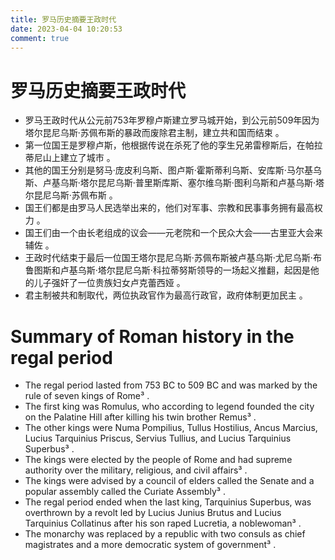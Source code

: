 ```yaml
---
title: 罗马历史摘要王政时代
date: 2023-04-04 10:20:53
comment: true
--- 
```

# 罗马历史摘要王政时代
- 罗马王政时代从公元前753年罗穆卢斯建立罗马城开始，到公元前509年因为塔尔昆尼乌斯·苏佩布斯的暴政而废除君主制，建立共和国而结束 。
- 第一位国王是罗穆卢斯，他根据传说在杀死了他的孪生兄弟雷穆斯后，在帕拉蒂尼山上建立了城市 。
- 其他的国王分别是努马·庞皮利乌斯、图卢斯·霍斯蒂利乌斯、安库斯·马尔基乌斯、卢基乌斯·塔尔昆尼乌斯·普里斯库斯、塞尔维乌斯·图利乌斯和卢基乌斯·塔尔昆尼乌斯·苏佩布斯 。
- 国王们都是由罗马人民选举出来的，他们对军事、宗教和民事事务拥有最高权力 。
- 国王们由一个由长老组成的议会——元老院和一个民众大会——古里亚大会来辅佐 。
- 王政时代结束于最后一位国王塔尔昆尼乌斯·苏佩布斯被卢基乌斯·尤尼乌斯·布鲁图斯和卢基乌斯·塔尔昆尼乌斯·科拉蒂努斯领导的一场起义推翻，起因是他的儿子强奸了一位贵族妇女卢克蕾西娅 。
- 君主制被共和制取代，两位执政官作为最高行政官，政府体制更加民主 。

# Summary of Roman history in the regal period
- The regal period lasted from 753 BC to 509 BC and was marked by the rule of seven kings of Rome³ .
- The first king was Romulus, who according to legend founded the city on the Palatine Hill after killing his twin brother Remus³ .
- The other kings were Numa Pompilius, Tullus Hostilius, Ancus Marcius, Lucius Tarquinius Priscus, Servius Tullius, and Lucius Tarquinius Superbus³ .
- The kings were elected by the people of Rome and had supreme authority over the military, religious, and civil affairs³ .
- The kings were advised by a council of elders called the Senate and a popular assembly called the Curiate Assembly³ .
- The regal period ended when the last king, Tarquinius Superbus, was overthrown by a revolt led by Lucius Junius Brutus and Lucius Tarquinius Collatinus after his son raped Lucretia, a noblewoman³ .
- The monarchy was replaced by a republic with two consuls as chief magistrates and a more democratic system of government³ .
